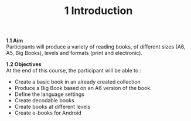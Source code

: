 ﻿---
title: 1 Introduction
---
**1.1 Aim**  
Participants will produce a variety of reading books, of different sizes (A6, A5, Big Books), levels and formats (print and electronic).

**1.2 Objectives**  
At the end of this course, the participant will be able to :

- Create a basic book in an already created collection
- Produce a Big Book based on an A6 version of the book.
- Define the language settings
- Create decodable books
- Create books at different levels
- Create e-books for Android

